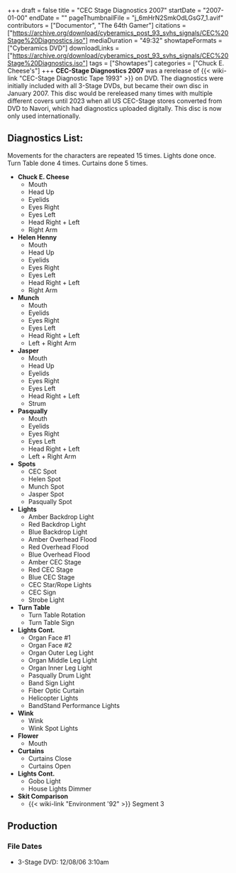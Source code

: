 +++
draft = false
title = "CEC Stage Diagnostics 2007"
startDate = "2007-01-00"
endDate = ""
pageThumbnailFile = "j_6mHrN2SmkOdLGsG7_1.avif"
contributors = ["Documentor", "The 64th Gamer"]
citations = ["https://archive.org/download/cyberamics_post_93_svhs_signals/CEC%20Stage%20Diagnostics.iso"]
mediaDuration = "49:32"
showtapeFormats = ["Cyberamics DVD"]
downloadLinks = ["https://archive.org/download/cyberamics_post_93_svhs_signals/CEC%20Stage%20Diagnostics.iso"]
tags = ["Showtapes"]
categories = ["Chuck E. Cheese's"]
+++
**CEC-Stage Diagnostics 2007** was a rerelease of {{< wiki-link "CEC-Stage Diagnostic Tape 1993" >}} on DVD. The diagnostics were initially included with all 3-Stage DVDs, but became their own disc in January 2007. This disc would be rereleased many times with multiple different covers until 2023 when all US CEC-Stage stores converted from DVD to Navori, which had diagnostics uploaded digitally. This disc is now only used internationally.

## Diagnostics List:

Movements for the characters are repeated 15 times. Lights done once. Turn Table done 4 times. Curtains done 5 times.

- **Chuck E. Cheese**
  - Mouth
  - Head Up
  - Eyelids
  - Eyes Right
  - Eyes Left
  - Head Right + Left
  - Right Arm
- **Helen Henny**
  - Mouth
  - Head Up
  - Eyelids
  - Eyes Right
  - Eyes Left
  - Head Right + Left
  - Right Arm
- **Munch**
  - Mouth
  - Eyelids
  - Eyes Right
  - Eyes Left
  - Head Right + Left
  - Left + Right Arm
- **Jasper**
  - Mouth
  - Head Up
  - Eyelids
  - Eyes Right
  - Eyes Left
  - Head Right + Left
  - Strum
- **Pasqually**
  - Mouth
  - Eyelids
  - Eyes Right
  - Eyes Left
  - Head Right + Left
  - Left + Right Arm
- **Spots**
  - CEC Spot
  - Helen Spot
  - Munch Spot
  - Jasper Spot
  - Pasqually Spot
- **Lights**
  - Amber Backdrop Light
  - Red Backdrop Light
  - Blue Backdrop Light
  - Amber Overhead Flood
  - Red Overhead Flood
  - Blue Overhead Flood
  - Amber CEC Stage
  - Red CEC Stage
  - Blue CEC Stage
  - CEC Star/Rope Lights
  - CEC Sign
  - Strobe Light
- **Turn Table**
  - Turn Table Rotation
  - Turn Table Sign
- **Lights Cont.**
  - Organ Face #1
  - Organ Face #2
  - Organ Outer Leg Light
  - Organ Middle Leg Light
  - Organ Inner Leg Light
  - Pasqually Drum Light
  - Band Sign Light
  - Fiber Optic Curtain
  - Helicopter Lights
  - BandStand Performance Lights
- **Wink**
  - Wink
  - Wink Spot Lights
- **Flower**
  - Mouth
- **Curtains**
  - Curtains Close
  - Curtains Open
- **Lights Cont.**
  - Gobo Light
  - House Lights Dimmer
- **Skit Comparison**
  - {{< wiki-link "Environment '92" >}} Segment 3

## Production

### File Dates

- 3-Stage DVD: 12/08/06 3:10am
